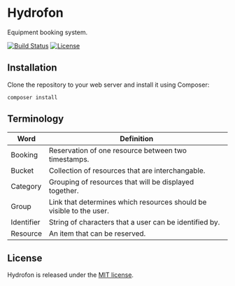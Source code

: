 # Hydrofon

Equipment booking system.

[![Build Status](https://travis-ci.org/mikaeljorhult/hydrofon.svg)](https://travis-ci.org/mikaeljorhult/hydrofon)
[![License](https://img.shields.io/badge/license-MIT-428f7e.svg)](http://mikaeljorhult.mit-license.org)

## Installation
Clone the repository to your web server and install it using Composer:
```
composer install
```

## Terminology
| Word       | Definition |
| ---------- | ---------- |
| Booking    | Reservation of one resource between two timestamps. |
| Bucket     | Collection of resources that are interchangable. |
| Category   | Grouping of resources that will be displayed together. |
| Group      | Link that determines which resources should be visible to the user. |
| Identifier | String of characters that a user can be identified by. |
| Resource   | An item that can be reserved. |

## License
Hydrofon is released under the [MIT license](http://mikaeljorhult.mit-license.org).